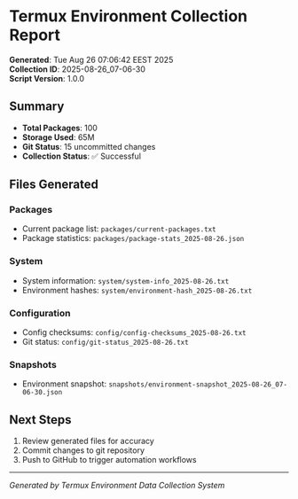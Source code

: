 # Termux Environment Collection Report

**Generated**: Tue Aug 26 07:06:42 EEST 2025  
**Collection ID**: 2025-08-26_07-06-30  
**Script Version**: 1.0.0

## Summary

- **Total Packages**: 100
- **Storage Used**: 65M
- **Git Status**: 15 uncommitted changes
- **Collection Status**: ✅ Successful

## Files Generated

### Packages
- Current package list: `packages/current-packages.txt`
- Package statistics: `packages/package-stats_2025-08-26.json`

### System
- System information: `system/system-info_2025-08-26.txt`
- Environment hashes: `system/environment-hash_2025-08-26.txt`

### Configuration
- Config checksums: `config/config-checksums_2025-08-26.txt`
- Git status: `config/git-status_2025-08-26.txt`

### Snapshots
- Environment snapshot: `snapshots/environment-snapshot_2025-08-26_07-06-30.json`

## Next Steps

1. Review generated files for accuracy
2. Commit changes to git repository
3. Push to GitHub to trigger automation workflows

---
*Generated by Termux Environment Data Collection System*

